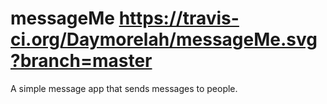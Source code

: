 
# messageMe  https://travis-ci.org/Daymorelah/messageMe.svg?branch=master
A simple message app that sends messages to people. 
